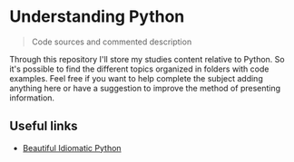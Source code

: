 # Understanding Python
> Code sources and commented description

Through this repository I'll store my studies content relative to Python. So it's possible to find the different topics organized in folders with code examples.
Feel free if you want to help complete the subject adding anything here or have a suggestion to improve the method of presenting information. 

## Useful links

- [Beautiful Idiomatic Python](https://github.com/JeffPaine/beautiful_idiomatic_python)